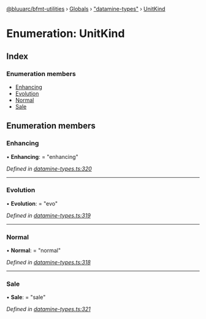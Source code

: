 [@bluuarc/bfmt-utilities](../README.md) › [Globals](../globals.md) › ["datamine-types"](../modules/_datamine_types_.md) › [UnitKind](_datamine_types_.unitkind.md)

# Enumeration: UnitKind

## Index

### Enumeration members

* [Enhancing](_datamine_types_.unitkind.md#enhancing)
* [Evolution](_datamine_types_.unitkind.md#evolution)
* [Normal](_datamine_types_.unitkind.md#normal)
* [Sale](_datamine_types_.unitkind.md#sale)

## Enumeration members

###  Enhancing

• **Enhancing**: = "enhancing"

*Defined in [datamine-types.ts:320](https://github.com/BluuArc/bfmt-utilities/blob/master/src/datamine-types.ts#L320)*

___

###  Evolution

• **Evolution**: = "evo"

*Defined in [datamine-types.ts:319](https://github.com/BluuArc/bfmt-utilities/blob/master/src/datamine-types.ts#L319)*

___

###  Normal

• **Normal**: = "normal"

*Defined in [datamine-types.ts:318](https://github.com/BluuArc/bfmt-utilities/blob/master/src/datamine-types.ts#L318)*

___

###  Sale

• **Sale**: = "sale"

*Defined in [datamine-types.ts:321](https://github.com/BluuArc/bfmt-utilities/blob/master/src/datamine-types.ts#L321)*
